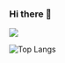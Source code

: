 ### Hi there 👋


<a href="https://github.com/MartinHeinz/MartinHeinz">
  <img align="center" src="https://github-readme-stats.vercel.app/api/top-langs/?username=EdgyPanda&hide=java,html&title_color=ffffff&text_color=c9cacc&icon_color=2bbc8a&bg_color=1d1f21" />
</a>

![Top Langs](https://github-readme-stats.vercel.app/api/top-langs/?username=EdgyPanda&hide=TeX&layout=compact)

<!--
**EdgyPanda/EdgyPanda** is a ✨ _special_ ✨ repository because its `README.md` (this file) appears on your GitHub profile.

Here are some ideas to get you started:

- 🔭 I’m currently working on ...
- 🌱 I’m currently learning ...
- 👯 I’m looking to collaborate on ...
- 🤔 I’m looking for help with ...
- 💬 Ask me about ...
- 📫 How to reach me: ...
- 😄 Pronouns: ...
- ⚡ Fun fact: ...
-->
